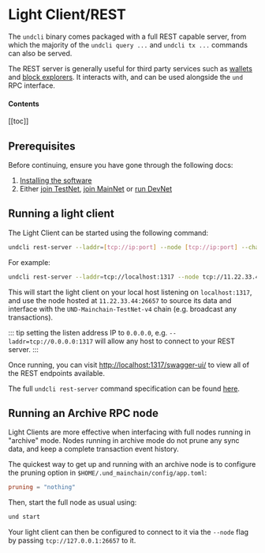 # Light Client/REST

The `undcli` binary comes packaged with a full REST capable server, from which the majority of the `undcli query ...` and `undcli tx ...` commands can also be served.

The REST server is generally useful for third party services such as [wallets](https://github.com/unification-com/web-wallet) and [block explorers](https://github.com/unification-com/mainchain-explorer). It interacts with, and can be used alongside the `und` RPC interface.

#### Contents

[[toc]]

## Prerequisites

Before continuing, ensure you have gone through the following docs:

1. [Installing the software](installation.md)
2. Either [join TestNet](../networks/join-testnet.md), [join MainNet](../networks/join-mainnet.md) or [run DevNet](../networks/local-devnet.md)

## Running a light client

The Light Client can be started using the following command:

```bash
undcli rest-server --laddr=[tcp://ip:port] --node [tcp://ip:port] --chain-id=[chain_id]
```

For example:

```bash
undcli rest-server --laddr=tcp://localhost:1317 --node tcp://11.22.33.44:26657 --chain-id=UND-Mainchain-TestNet-v4
```

This will start the light client on your local host listening on `localhost:1317`, and use the node hosted at `11.22.33.44:26657` to source its data and interface with the `UND-Mainchain-TestNet-v4` chain (e.g. broadcast any transactions).

::: tip
setting the listen address IP to `0.0.0.0`, e.g. `--laddr=tcp://0.0.0.0:1317` will allow any host to connect to your REST server.
:::

Once running, you can visit [http://localhost:1317/swagger-ui/](http://localhost:1317/swagger-ui/) to view all of the REST endpoints available.

The full `undcli rest-server` command specification can be found [here](undcli-commands.md#undcli-rest-server).

## Running an Archive RPC node

Light Clients are more effective when interfacing with full nodes running in "archive" mode. Nodes running in archive mode do not prune any sync data, and keep a complete transaction event history.

The quickest way to get up and running with an archive node is to configure the pruning option in `$HOME/.und_mainchain/config/app.toml`:

```toml
pruning = "nothing"
```

Then, start the full node as usual using:

```bash
und start
```

Your light client can then be configured to connect to it via the `--node` flag by passing `tcp://127.0.0.1:26657` to it.
